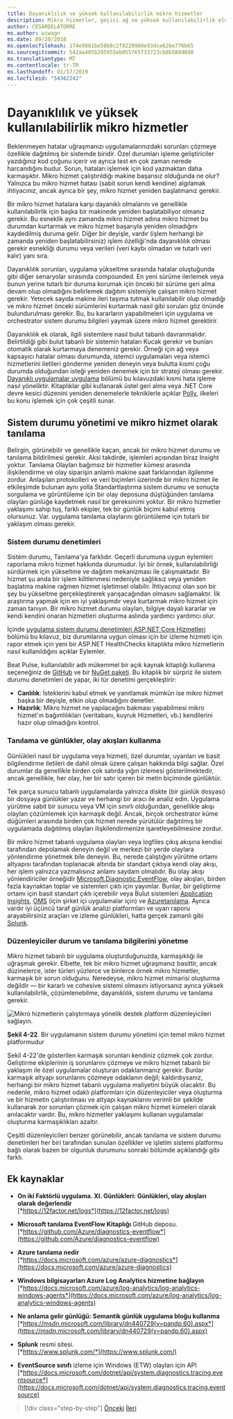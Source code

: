 ```yaml
---
title: Dayanıklılık ve yüksek kullanılabilirlik mikro hizmetler
description: Mikro hizmetler, geçici ağ ve yüksek kullanılabilirlik elde etmek için dayanıklı olması gereken bağımlılıklar hataları dayanacak şekilde tasarlanmış olması gerekir.
author: CESARDELATORRE
ms.author: wiwagn
ms.date: 09/20/2018
ms.openlocfilehash: 174e9881be50b8c2f8220960e93dce626e776b65
ms.sourcegitcommit: 542aa405b295955eb055765f33723cb8b588d0d0
ms.translationtype: MT
ms.contentlocale: tr-TR
ms.lasthandoff: 01/17/2019
ms.locfileid: "54362242"
---
```

# <a name="resiliency-and-high-availability-in-microservices"></a>Dayanıklılık ve yüksek kullanılabilirlik mikro hizmetler

Beklenmeyen hatalar uğraşmanızı uygulamalarınızdaki sorunları çözmeye özellikle dağıtılmış bir sistemde biridir. Özel durumları işleme geliştiriciler yazdığınız kod çoğunu içerir ve ayrıca test en çok zaman nerede harcandığını budur. Sorun, hataları işlemek için kod yazmaktan daha karmaşıktır. Mikro hizmet çalıştırıldığı makine başarısız olduğunda ne olur? Yalnızca bu mikro hizmet hatası (sabit sorun kendi kendine) algılamak ihtiyacınız, ancak ayrıca bir şey, mikro hizmet yeniden başlatmanız gerekir.

Bir mikro hizmet hatalara karşı dayanıklı olmalarını ve genellikle kullanılabilirlik için başka bir makinede yeniden başlatabiliyor olmanız gerekir. Bu esneklik aynı zamanda mikro hizmet adına mikro hizmet bu durumdan kurtarmak ve mikro hizmet başarıyla yeniden olmadığını kaydedilmiş duruma gelir. Diğer bir deyişle, vardır (işlem herhangi bir zamanda yeniden başlatabilirsiniz) işlem özelliği'nda dayanıklılık olması gerekir esnekliği durumu veya verileri (veri kaybı olmadan ve tutarlı veri kalır) yanı sıra.

Dayanıklılık sorunları, uygulama yükseltme sırasında hatalar oluştuğunda gibi diğer senaryolar sırasında compounded. En yeni sürüme ilerlemek veya bunun yerine tutarlı bir duruma korumak için önceki bir sürüme geri alma devam olup olmadığını belirlemek dağıtım sistemiyle çalışan mikro hizmet gerekir. Yetecek sayıda makine ileri taşıma tutmak kullanılabilir olup olmadığı ve mikro hizmet önceki sürümlerini kurtarmak nasıl gibi soruları göz önünde bulundurulması gerekir. Bu, bu kararların yapabilmeleri için uygulama ve orchestrator sistem durumu bilgileri yaymak üzere mikro hizmet gerektirir.

Dayanıklılık ek olarak, ilgili sistemlere nasıl bulut tabanlı davranmalıdır. Belirtildiği gibi bulut tabanlı bir sistemin hataları Kucak gerekir ve bunları otomatik olarak kurtarmaya denemeniz gerekir. Örneği için ağ veya kapsayıcı hatalar olması durumunda, istemci uygulamaları veya istemci hizmetlerini iletileri gönderme yeniden deneyin veya bulutta kısmi çoğu durumda olduğundan isteği yeniden denemek için bir strateji olması gerekir. [Dayanıklı uygulamalar uygulama](../implement-resilient-applications/index.md) bölümü bu kılavuzdaki kısmi hata işleme nasıl yöneliktir. Kitaplıklar gibi kullanarak üstel geri alma veya .NET Core devre kesici düzenini yeniden denemelerle tekniklerle açıklar [Polly](https://github.com/App-vNext/Polly), ilkeleri bu konu işlemek için çok çeşitli sunar.

## <a name="health-management-and-diagnostics-in-microservices"></a>Sistem durumu yönetimi ve mikro hizmet olarak tanılama

Belirgin, görünebilir ve genellikle kaçan, ancak bir mikro hizmet durumu ve tanılama bildirilmesi gerekir. Aksi takdirde, işlemleri açısından biraz Insight yoktur. Tanılama Olayları bağımsız bir hizmetler kümesi arasında ilişkilendirme ve olay siparişin anlamlı makine saat farklarından ilgilenme zordur. Anlaşılan protokolleri ve veri biçimleri üzerinde bir mikro hizmet ile etkileşimde bulunan aynı yolla Standartlaştırma sistem durumu ve sonuçta sorgulama ve görüntüleme için bir olay deposuna düştüğünden tanılama olayları günlüğe kaydetmek nasıl bir gereksinimi yoktur. Bir mikro hizmetler yaklaşımı sahip tuş, farklı ekipler, tek bir günlük biçimi kabul etmiş olursunuz. Var. uygulama tanılama olaylarını görüntüleme için tutarlı bir yaklaşım olması gerekir.

### <a name="health-checks"></a>Sistem durumu denetimleri

Sistem durumu, Tanılama'ya farklıdır. Geçerli durumuna uygun eylemleri raporlama mikro hizmet hakkında durumudur. İyi bir örnek, kullanılabilirliği sürdürmek için yükseltme ve dağıtım mekanizması ile çalışmaktadır. Bir hizmet şu anda bir işlem kilitlenmesi nedeniyle sağlıksız veya yeniden başlatma makine rağmen hizmet işletimsel olabilir. İhtiyacınız olan son bir şey bu yükseltme gerçekleştirerek yarışacağından olmasını sağlamaktır. İlk araştırma yapmak için en iyi yaklaşımdır veya kurtarmak mikro hizmet için zaman tanıyın. Bir mikro hizmet durumu olayları, bilgiye dayalı kararlar ve kendi kendini onaran hizmetleri oluşturma aslında yardımcı yardımcı olur.

İçinde [uygulama sistem durumu denetimleri ASP.NET Core Hizmetleri](../implement-resilient-applications/monitor-app-health.md#implement-health-checks-in-aspnet-core-services) bölümü bu kılavuz, biz durumlarına uygun olması için bir izleme hizmeti için rapor etmek için yeni bir ASP.NET HealthChecks kitaplıkta mikro hizmetlerin nasıl kullanıldığını açıklar Eylemler.

Beat Pulse, kullanılabilir adlı mükemmel bir açık kaynak kitaplığı kullanma seçeneğiniz de [GitHub](https://github.com/Xabaril/BeatPulse) ve bir [NuGet paketi](https://www.nuget.org/packages/BeatPulse/). Bu kitaplık bir sürpriz ile sistem durumu denetimleri de yapar, iki tür denetimi gerçekleştirir:

- **Canlılık**: İsteklerini kabul etmek ve yanıtlamak mümkün ise mikro hizmet başka bir deyişle, etkin olup olmadığını denetler. 
- **Hazırlık**: Mikro hizmet ne yapılacağını bakması yapabilmesi mikro hizmet'ın bağımlılıkları (veritabanı, kuyruk Hizmetleri, vb.) kendilerini hazır olup olmadığını kontrol. 

### <a name="using-diagnostics-and-logs-event-streams"></a>Tanılama ve günlükler, olay akışları kullanma

Günlükleri nasıl bir uygulama veya hizmeti, özel durumlar, uyarıları ve basit bilgilendirme iletileri de dahil olmak üzere çalışan hakkında bilgi sağlar. Özel durumlar da genellikle birden çok satırda yığın izlemesi gösterilmektedir, ancak genellikle, her olay, her bir satır içeren bir metin biçiminde günlüktür.

Tek parça sunucu tabanlı uygulamalarda yalnızca diskte (bir günlük dosyası) bir dosyaya günlükler yazar ve herhangi bir aracı ile analiz edin. Uygulama yürütme sabit bir sunucu veya VM için sınırlı olduğundan, genellikle akışı olayları çözümlemek için karmaşık değil. Ancak, birçok orchestrator küme düğümleri arasında birden çok hizmet nerede yürütülür dağıtılmış bir uygulamada dağıtılmış olayları ilişkilendirmenize işaretleyebilmesine zordur.

Bir mikro hizmet tabanlı uygulama olayları veya logfiles çıkış akışına kendisi tarafından depolamak deneyin değil ve merkezi bir yerde olaylara yönlendirme yönetmek bile deneyin. Bu, nerede çalıştığını yürütme ortamı altyapısı tarafından toplanacak altında bir standart çıktıya kendi olay akışı, her işlem yalnızca yazmalısınız anlamı saydam olmalıdır. Bu olay akışı yönlendiriciler örneğidir [Microsoft.Diagnostic.EventFlow](https://github.com/Azure/diagnostics-eventflow), olay akışları, birden fazla kaynaktan toplar ve sistemleri çıktı için yayımlar. Bunlar, bir geliştirme ortamı için basit standart çıktı içerebilir veya Bulut sistemleri [Application Insights](https://azure.microsoft.com/services/application-insights/), [OMS](https://github.com/Azure/diagnostics-eventflow#oms-operations-management-suite) (için şirket içi uygulamalar için) ve [Azuretanılama](https://docs.microsoft.com/azure/monitoring-and-diagnostics/azure-diagnostics). Ayrıca vardır iyi üçüncü taraf günlük analizi platformları ve uyarı raporu arayabilirsiniz araçları ve izleme günlükleri, hatta gerçek zamanlı gibi [Splunk](https://www.splunk.com/goto/Splunk_Log_Management?ac=ga_usa_log_analysis_phrase_Mar17&_kk=logs%20analysis&gclid=CNzkzIrex9MCFYGHfgodW5YOtA).

### <a name="orchestrators-managing-health-and-diagnostics-information"></a>Düzenleyiciler durum ve tanılama bilgilerini yönetme

Mikro hizmet tabanlı bir uygulama oluşturduğunuzda, karmaşıklığı ile uğraşmak gerekir. Elbette, tek bir mikro hizmet uğraşmanız basittir, ancak düzinelerce, ister türleri yüzlerce ve binlerce örnek mikro hizmetler, karmaşık bir sorun olduğunu. Neredeyse, mikro hizmet mimarisi oluşturma değildir — bir kararlı ve cohesive sistemi olmasını istiyorsanız ayrıca yüksek kullanılabilirlik, çözümlenebilme, dayanıklılık, sistem durumu ve tanılama gerekir.

![Mikro hizmetlerin çalıştırmaya yönelik destek platform düzenleyicileri sağlayın.](./media/image22.png)

**Şekil 4-22**. Bir uygulamanın sistem durumu yönetimi için temel mikro hizmet platformudur

Şekil 4-22'de gösterilen karmaşık sorunları kendiniz çözmek çok zordur. Geliştirme ekiplerinin iş sorunlarını çözmeye ve mikro hizmet tabanlı bir yaklaşım ile özel uygulamalar oluşturan odaklanmanız gerekir. Bunlar karmaşık altyapı sorunlarını çözmeye odaklanın değil; kaldırdıysanız, herhangi bir mikro hizmet tabanlı uygulama maliyetini büyük olacaktır. Bu nedenle, mikro hizmet odaklı platformları için düzenleyiciler veya oluşturma ve bir hizmetin çalıştırılması ve altyapı kaynaklarını verimli bir şekilde kullanarak zor sorunları çözmek için çalışan mikro hizmet kümeleri olarak anılacaktır vardır. Bu, mikro hizmetler yaklaşımı kullanan uygulamalar oluşturma karmaşıklıkları azaltır.

Çeşitli düzenleyicileri benzer görünebilir, ancak tanılama ve sistem durumu denetimleri her biri tarafından sunulan özellikler ve işletim sistemi platformu bağlı olarak bazen bir olgunluk durumunu sonraki bölümde açıklandığı gibi farklı.

## <a name="additional-resources"></a>Ek kaynaklar

- **On iki Faktörlü uygulama. XI. Günlükleri: Günlükleri, olay akışları olarak değerlendir** \
  [*https://12factor.net/logs*](https://12factor.net/logs)

- **Microsoft tanılama EventFlow Kitaplığı** GitHub deposu. \
  [*https://github.com/Azure/diagnostics-eventflow*](https://github.com/Azure/diagnostics-eventflow)

- **Azure tanılama nedir** \
  [*https://docs.microsoft.com/azure/azure-diagnostics*](https://docs.microsoft.com/azure/azure-diagnostics)

- **Windows bilgisayarları Azure Log Analytics hizmetine bağlayın** \
  [*https://docs.microsoft.com/azure/log-analytics/log-analytics-windows-agents*](https://docs.microsoft.com/azure/log-analytics/log-analytics-windows-agents)

- **Ne anlama gelir günlüğü: Semantik günlük uygulama bloğu kullanma** \
  [*https://msdn.microsoft.com/library/dn440729(v=pandp.60).aspx*](https://msdn.microsoft.com/library/dn440729(v=pandp.60).aspx)

- **Splunk** resmi sitesi. \
  [*https://www.splunk.com/*](https://www.splunk.com/)

- **EventSource sınıfı** izleme için Windows (ETW) olayları için API \
  [*https://docs.microsoft.com/dotnet/api/system.diagnostics.tracing.eventsource*](https://docs.microsoft.com/dotnet/api/system.diagnostics.tracing.eventsource)

>[!div class="step-by-step"]
>[Önceki](microservice-based-composite-ui-shape-layout.md)
>[İleri](scalable-available-multi-container-microservice-applications.md)
